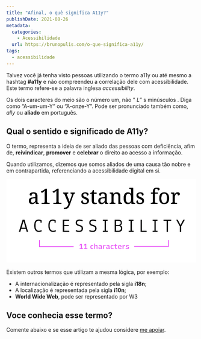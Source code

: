 ```yaml
---
title: "Afinal, o quê significa A11y?"
publishDate: 2021-08-26
metadata:
  categories:
    - Acessibilidade
  url: https://brunopulis.com/o-que-significa-a11y/
tags:
  - acessibilidade
---
```

Talvez você já tenha visto pessoas utilizando o termo a11y ou até mesmo a hashtag **#a11y** e não compreendeu a correlação dele com acessibilidade. Este termo refere-se a palavra inglesa _accessibility_.

Os dois caracteres do meio são o número um, não ” _L”_ s minúsculos . Diga como “A-um-um-Y” ou “A-onze-Y”. Pode ser pronunciado também como, _ally_ ou **aliado** em português.

## Qual o sentido e significado de A11y?

O termo, representa a ideia de ser aliado das pessoas com deficiência, afim de, **reivindicar**, **promover** e **celebrar** o direito ao acesso a informação.

Quando utilizamos, dizemos que somos aliados de uma causa tão nobre e em contrapartida, referenciando a acessibilidade digital em si.

![Sigla A11y exemplificada](images/a11y.png)

Existem outros termos que utilizam a mesma lógica, por exemplo:

- A internacionalização é representado pela sigla **i18n**;
- A localização é representada pela sigla **i10n**;
- **World Wide Web**, pode ser representado por W3

## Voce conhecia esse termo?

Comente abaixo e se esse artigo te ajudou considere [me apoiar](https://ko-fi.com/brunopulis).
